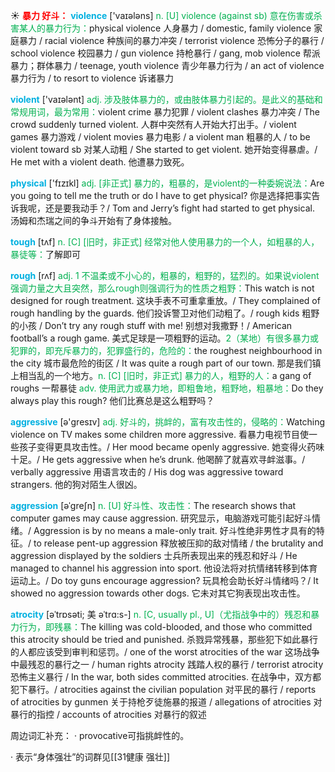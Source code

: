 ☀ <font color="red">**暴力 好斗：**</font>
<font color="sky blue">**violence**</font> ['vaɪələns] 
<font color="#00b050">n. [U] violence (against sb) 意在伤害或杀害某人的暴力行为：</font>physical violence 人身暴力 / domestic, family violence 家庭暴力 / racial violence 种族间的暴力冲突 / terrorist violence 恐怖分子的暴行 / school violence 校园暴力 / gun violence 持枪暴行 / gang, mob violence 帮派暴力；群体暴力 / teenage, youth violence 青少年暴力行为 / an act of violence 暴力行为 / to resort to violence 诉诸暴力

<font color="sky blue">**violent**</font> ['vaɪələnt] 
<font color="#00b050">adj. 涉及肢体暴力的，或由肢体暴力引起的。是此义的基础和常规用词，最为常用：</font>violent crime 暴力犯罪 / violent clashes 暴力冲突 / The crowd suddenly turned violent. 人群中突然有人开始大打出手。/ violent games 暴力游戏 / violent movies 暴力电影 / a violent man 粗暴的人 / to be violent toward sb 对某人动粗 / She started to get violent. 她开始变得暴虐。/ He met with a violent death. 他遭暴力致死。

<font color="sky blue">**physical**</font> ['fɪzɪkl] 
<font color="#00b050">adj. [非正式] 暴力的，粗暴的，是violent的一种委婉说法：</font>Are you going to tell me the truth or do I have to get physical? 你是选择把事实告诉我呢，还是要我动手？/ Tom and Jerry’s fight had started to get physical. 汤姆和杰瑞之间的争斗开始有了身体接触。

<font color="sky blue">**tough**</font> [tʌf] 
<font color="#00b050">n. [C] [旧时，非正式] 经常对他人使用暴力的一个人，如粗暴的人，暴徒等：</font>了解即可

<font color="sky blue">**rough**</font> [rʌf] 
<font color="#00b050">adj. 1 不温柔或不小心的，粗暴的，粗野的，猛烈的。如果说violent强调力量之大且突然，那么rough则强调行为的性质之粗野：</font>This watch is not designed for rough treatment. 这块手表不可重拿重放。/ They complained of rough handling by the guards. 他们投诉警卫对他们动粗了。/ rough kids 粗野的小孩 / Don’t try any rough stuff with me! 别想对我撒野！/ American football’s a rough game. 美式足球是一项粗野的运动。<font color="#00b050">2（某地）有很多暴力或犯罪的，即充斥暴力的，犯罪盛行的，危险的：</font>the roughest neighbourhood in the city 城市最危险的街区 / It was quite a rough part of our town. 那是我们镇上相当乱的一个地方。<font color="#00b050">n. [C] [旧时，非正式] 暴力的人，粗野的人：</font>a gang of roughs 一帮暴徒 <font color="#00b050">adv. 使用武力或暴力地，即粗鲁地，粗野地，粗暴地：</font>Do they always play this rough? 他们比赛总是这么粗野吗？

<font color="sky blue">**aggressive**</font> [ə'ɡresɪv] 
<font color="#00b050">adj. 好斗的，挑衅的，富有攻击性的，侵略的：</font>Watching violence on TV makes some children more aggressive. 看暴力电视节目使一些孩子变得更具攻击性。/ Her mood became openly aggressive. 她变得火药味十足。/ He gets aggressive when he’s drunk. 他喝醉了就喜欢寻衅滋事。/ verbally aggressive 用语言攻击的 / His dog was aggressive toward strangers. 他的狗对陌生人很凶。
           
<font color="sky blue">**aggression**</font> [əˈgreʃn]
<font color="#00b050">n. [U] 好斗性、攻击性：</font>The research shows that computer games may cause aggression. 研究显示，电脑游戏可能引起好斗情绪。/ Aggression is by no means a male-only trait. 好斗性绝非男性才具有的特征。/ to release pent-up aggression 释放被压抑的敌对情绪 / the brutality and aggression displayed by the soldiers 士兵所表现出来的残忍和好斗 / He managed to channel his aggression into sport. 他设法将对抗情绪转移到体育运动上。/ Do toy guns encourage aggression? 玩具枪会助长好斗情绪吗？/ It showed no aggression towards other dogs. 它未对其它狗表现出攻击性。           

<font color="sky blue">**atrocity**</font> [əˈtrɒsəti; 美 əˈtrɑ:s-]
<font color="#00b050">n. [C, usually pl., U]（尤指战争中的）残忍和暴力行为，即残暴：</font>The killing was cold-blooded, and those who committed this atrocity should be tried and punished. 杀戮异常残暴，那些犯下如此暴行的人都应该受到审判和惩罚。/ one of the worst atrocities of the war 这场战争中最残忍的暴行之一 / human rights atrocity 践踏人权的暴行 / terrorist atrocity 恐怖主义暴行 / In the war, both sides committed atrocities. 在战争中，双方都犯下暴行。/ atrocities against the civilian population 对平民的暴行 / reports of atrocities by gunmen 关于持枪歹徒施暴的报道 / allegations of atrocities 对暴行的指控 / accounts of atrocities 对暴行的叙述

周边词汇补充：
· provocative可指挑衅性的。

· 表示“身体强壮”的词群见[[31健康 强壮]]
